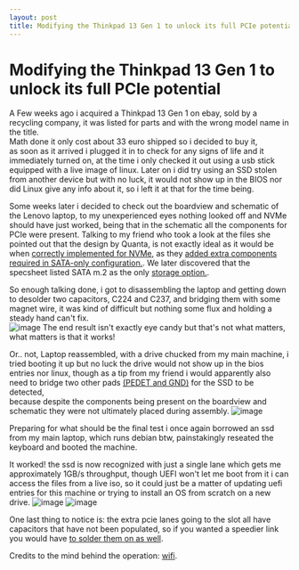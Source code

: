 ```yaml
---
layout: post
title: Modifying the Thinkpad 13 Gen 1 to unlock its full PCIe potential
---
```

# Modifying the Thinkpad 13 Gen 1 to unlock its full PCIe potential
A Few weeks ago i acquired a Thinkpad 13 Gen 1 on ebay, sold by a recycling company, it was listed for parts
and with the wrong model name in the title.  
Math done it only cost about 33 euro shipped so i decided to buy it,  
as soon as it arrived i plugged it in to check for any signs of life and it immediately turned on, 
at the time i only checked it out using a usb stick equipped with a live image of linux.
Later on i did try using an SSD stolen from another device but with no luck, it would not show up in the BIOS nor did Linux give any info about it, 
so i left it at that for the time being.  

Some weeks later i decided to check out the boardview and schematic of the Lenovo laptop, to my unexperienced eyes nothing looked off and NVMe should have just worked, being that in the schematic
all the components for PCIe were present.
Talking to my friend who took a look at the files she pointed out that the design by Quanta,
is not exactly ideal as it would be when [correctly implemented for NVMe](https://github.com/user-attachments/assets/8c6cde96-698f-4264-8fcb-caac52429b33), as they [added extra components required in SATA-only configuration.](https://github.com/user-attachments/assets/84771b44-804d-449d-a28c-5a9eb1dad497).
We later discovered that the specsheet listed SATA m.2 as the only [storage option.](https://github.com/user-attachments/assets/08a2fda6-a2ea-44c7-a890-eeec80adb582).

So enough talking done, i got to disassembling the laptop and getting down to desolder two capacitors, C224 and C237, and bridging them with some magnet wire,
it was kind of difficult but nothing some flux and holding a steady hand can't fix.  
![image](https://github.com/user-attachments/assets/47bae9c3-e3e3-4adb-8fd6-e4970c90c5b4)
The end result isn't exactly eye candy but that's not what matters, what matters is that it works!


Or.. not, Laptop reassembled, with a drive chucked from my main machine, i tried booting it up but no luck the drive would not show up in the bios entries nor linux, 
though as a tip from my friend i would apparently also need to bridge two other pads [(PEDET and GND)](https://github.com/user-attachments/assets/807ed9ac-0f56-4f43-aea4-028ddc73a5bb) for the SSD to be detected,  
because despite the components being present on the boardview and schematic they were not ultimately placed during assembly.
![image](https://github.com/user-attachments/assets/f1ebd3a9-682c-41c5-9b0f-7b0e58dfb861)

Preparing for what should be the final test i once again borrowed an ssd from my main laptop, which runs debian btw, painstakingly reseated the keyboard and 
booted the machine.

It worked! the ssd is now recognized with just a single lane which gets me approximately 1GB/s throughput, 
though UEFI won't let me boot from it i can access the files from a live iso, so it could just be a matter of updating uefi entries for this machine or trying to install
an OS from scratch on a new drive.
![image](https://github.com/user-attachments/assets/fc76c305-e988-4225-9e03-555e460800b7)
![image](https://github.com/user-attachments/assets/b0a3e3ff-e26d-47cf-b1c6-aaf974d52678)

One last thing to notice is: the extra pcie lanes going to the slot all have capacitors that have not been populated, so if you wanted a speedier link you would have [to solder them on as well](https://github.com/user-attachments/assets/058d3fbe-3e6c-4f1c-a9fd-9d0444f03298).

Credits to the mind behind the operation: [wifi](https://github.com/a-little-wifi).
